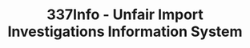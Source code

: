 ---
bigquery: https://console.cloud.google.com/bigquery?p=patents-public-data&d=usitc_investigations&page=dataset&project=sheets-management-319211
citation: US International Trade Commission 337Info Unfair Import Investigations Information
  System
contributors: US International Trade Comission
cost: None
description: US International Trade Commission 337Info Unfair Import Investigations
  Information System contains data on investigations done under Section 337. Section
  337 declares the infringement of certain statutory intellectual property rights
  and other forms of unfair competition in import trade to be unlawful practices.
  Most Section 337 investigations involve allegations of patent or registered trademark
  infringement.
documentation: FAQ and tutorial available on the site
last_edit: Mon, 04 Apr 2022 19:10:40 GMT
location: https://pubapps2.usitc.gov/337external/
maintained_by: US International Trade Comission
schema_fields: '[''investigationNo'', ''gcAttorney'', ''finalDetViolation'', ''id'',
  ''lastUpdated'', ''dateCreated'', ''internalRemand'', ''complainant'', ''teoIdIssueDate'',
  ''investigationType'', ''copyrightNumbers'', ''finalIdOnViolationIssue'', ''patentNumber'',
  ''publication_number'', ''actualEndDateEvidHear'', ''ouiiAttorney'', ''patentNumbers'',
  ''htsNumbers'', ''finalDetNoViolation'', ''dateOfPublicationFrNotice'', ''teoReliefGranted'',
  ''currentStatus'', ''teoProceedingInvolved'', ''dateComplaintFiled'', ''currentActiveALJ'',
  ''docketNo'', ''teoIdDueDate'', ''targetDate'', ''actualStartDateEvidHear'', ''scheduledEndDateEvidHear'',
  ''trademarkNumbers'', ''title'', ''invUnfairAct'', ''cafcAppeals'', ''reportingRequirements'',
  ''ouiiParticipation'', ''respondent'', ''scheduledStartDateEvidHear'', ''investigationTermDate'',
  ''endDateMarkmanHearing'', ''issueDateOtherNonFinal'', ''startDateMarkmanHearing'',
  ''finalIdOnViolationDue'', ''markmanHearing'', ''aljAssigned'']'
shortname: unfair_import_investigations
tags:
- import
- legal
- trade
timeframe: 2008-2021 (prior to 2008 downloadable as a JSON file)
title: 337Info - Unfair Import Investigations Information System
uuid: 2721f5ec-e599-4890-9265-9706719fc71e
---